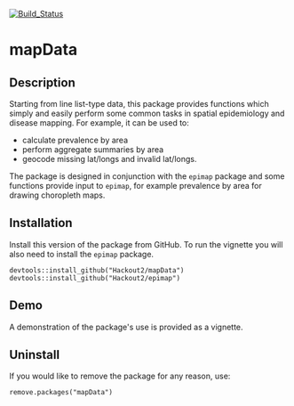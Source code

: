 [![Build_Status](https://travis-ci.org/Hackout2/mapData.svg)](https://travis-ci.org/Hackout2/mapData)


# mapData

## Description
Starting from line list-type data, this package provides functions which simply and easily perform some common tasks in spatial epidemiology and disease mapping. For example, it can be used to:
* calculate prevalence by area
* perform aggregate summaries by area
* geocode missing lat/longs and invalid lat/longs. 

The package is designed in conjunction with the `epimap` package and some functions provide input to `epimap`, for example prevalence by area for drawing choropleth maps.

## Installation
Install this version of the package from GitHub. To run the vignette you will also need to install the `epimap` package. 

	devtools::install_github("Hackout2/mapData")
	devtools::install_github("Hackout2/epimap")

## Demo
A demonstration of the package's use is provided as a vignette.

## Uninstall
If you would like to remove the package for any reason, use:

	remove.packages("mapData")